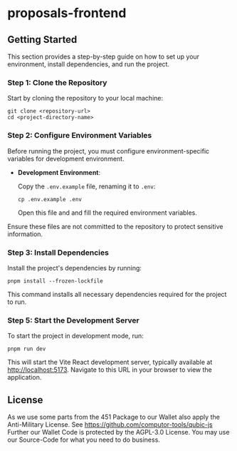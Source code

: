 # proposals-frontend

## Getting Started

This section provides a step-by-step guide on how to set up your environment, install dependencies,
and run the project.

### Step 1: Clone the Repository

Start by cloning the repository to your local machine:

```
git clone <repository-url>
cd <project-directory-name>
```

### Step 2: Configure Environment Variables

Before running the project, you must configure environment-specific variables for development environment.

- **Development Environment**:

  Copy the `.env.example` file, renaming it to `.env`:

  ```
  cp .env.example .env
  ```

  Open this file and and fill the required environment variables.

Ensure these files are not committed to the repository to protect sensitive information.

### Step 3: Install Dependencies

Install the project's dependencies by running:

```
pnpm install --frozen-lockfile
```

This command installs all necessary dependencies required for the project to run.

### Step 5: Start the Development Server

To start the project in development mode, run:

```
pnpm run dev
```

This will start the Vite React development server, typically available at
[http://localhost:5173](http://localhost:5173). Navigate to this URL in your browser to view the
application.

## License

As we use some parts from the 451 Package to our Wallet also apply the Anti-Military License. See
https://github.com/computor-tools/qubic-js Further our Wallet Code is protected by the AGPL-3.0
License. You may use our Source-Code for what you need to do business.
